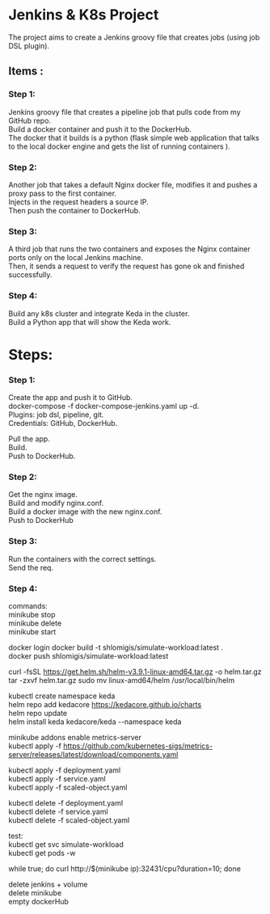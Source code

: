 # Jenkins & K8s Project
The project aims to create a Jenkins groovy file that creates jobs (using job DSL plugin). 

## Items : 
### Step 1:
Jenkins groovy file that creates a pipeline job that pulls code from my GitHub repo.  
Build a docker container and push it to the DockerHub.   
The docker that it builds is a python (flask simple web application that talks to the local docker engine and gets the list of running containers ).  

### Step 2:
Another job that takes a default Nginx docker file, modifies it and pushes a proxy pass to the first container.  
Injects in the request headers a source IP.  
Then push the container to DockerHub.  

### Step 3:
A third job that runs the two containers and exposes the Nginx container ports only on the local Jenkins machine.  
Then, it sends a request to verify the request has gone ok and finished successfully.  

### Step 4:
Build any k8s cluster and integrate Keda in the cluster.  
Build a Python app that will show the Keda work.  
 


# Steps:
### Step 1:
Create the app and push it to GitHub.  
docker-compose -f docker-compose-jenkins.yaml up -d.  
Plugins: job dsl, pipeline, git.  
Credentials: GitHub, DockerHub.  

Pull the app.  
Build.  
Push to DockerHub.  

### Step 2:
Get the nginx image.  
Build and modify nginx.conf.  
Build a docker image with the new nginx.conf.  
Push to DockerHub

### Step 3:
Run the containers with the correct settings.  
Send the req.  

### Step 4:
commands:  
minikube stop  
minikube delete  
minikube start  

docker login
docker build -t shlomigis/simulate-workload:latest .  
docker push shlomigis/simulate-workload:latest  

curl -fsSL https://get.helm.sh/helm-v3.9.1-linux-amd64.tar.gz -o helm.tar.gz
tar -zxvf helm.tar.gz
sudo mv linux-amd64/helm /usr/local/bin/helm

kubectl create namespace keda  
helm repo add kedacore https://kedacore.github.io/charts  
helm repo update  
helm install keda kedacore/keda --namespace keda  

minikube addons enable metrics-server  
kubectl apply -f https://github.com/kubernetes-sigs/metrics-server/releases/latest/download/components.yaml  

kubectl apply -f deployment.yaml  
kubectl apply -f service.yaml  
kubectl apply -f scaled-object.yaml  

kubectl delete -f deployment.yaml  
kubectl delete -f service.yaml  
kubectl delete -f scaled-object.yaml  

test:  
kubectl get svc simulate-workload  
kubectl get pods -w  

while true; do curl http://$(minikube ip):32431/cpu?duration=10; done  

delete jenkins + volume  
delete minikube  
empty dockerHub  
